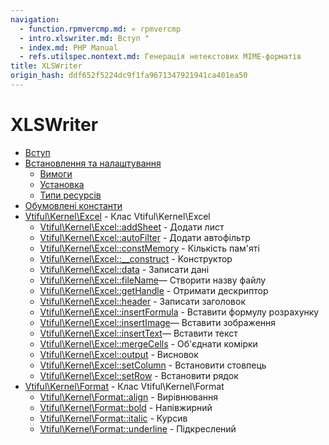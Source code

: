 ```yaml
---
navigation:
  - function.rpmvercmp.md: « rpmvercmp
  - intro.xlswriter.md: Вступ "
  - index.md: PHP Manual
  - refs.utilspec.nontext.md: Генерація нетекстових MIME-форматів
title: XLSWriter
origin_hash: ddf652f5224dc9f1fa9671347921941ca401ea50
---
```

# XLSWriter

-   [Вступ](intro.xlswriter.md)
-   [Встановлення та налаштування](xlswriter.setup.md)
    -   [Вимоги](xlswriter.requirements.md)
    -   [Установка](xlswriter.installation.md)
    -   [Типи ресурсів](xlswriter.resources.md)
-   [Обумовлені константи](xlswriter.constants.md)
-   [Vtiful\\Kernel\\Excel](class.vtiful-kernel-excel.md) \- Клас Vtiful\\Kernel\\Excel
    -   [Vtiful\\Kernel\\Excel::addSheet](vtiful-kernel-excel.addSheet.md) \- Додати лист
    -   [Vtiful\\Kernel\\Excel::autoFilter](vtiful-kernel-excel.autoFilter.md) \- Додати автофільтр
    -   [Vtiful\\Kernel\\Excel::constMemory](vtiful-kernel-excel.constMemory.md) \- Кількість пам'яті
    -   [Vtiful\\Kernel\\Excel::\_\_construct](vtiful-kernel-excel.construct.md) \- Конструктор
    -   [Vtiful\\Kernel\\Excel::data](vtiful-kernel-excel.data.md) \- Записати дані
    -   [Vtiful\\Kernel\\Excel::fileName](vtiful-kernel-excel.filename.md)— Створити назву файлу
    -   [Vtiful\\Kernel\\Excel::getHandle](vtiful-kernel-excel.getHandle.md) \- Отримати дескриптор
    -   [Vtiful\\Kernel\\Excel::header](vtiful-kernel-excel.header.md) \- Записати заголовок
    -   [Vtiful\\Kernel\\Excel::insertFormula](vtiful-kernel-excel.insertFormula.md) \- Вставити формулу розрахунку
    -   [Vtiful\\Kernel\\Excel::insertImage](vtiful-kernel-excel.insertImage.md)— Вставити зображення
    -   [Vtiful\\Kernel\\Excel::insertText](vtiful-kernel-excel.insertText.md)— Вставити текст
    -   [Vtiful\\Kernel\\Excel::mergeCells](vtiful-kernel-excel.mergeCells.md) \- Об'єднати комірки
    -   [Vtiful\\Kernel\\Excel::output](vtiful-kernel-excel.output.md) \- Висновок
    -   [Vtiful\\Kernel\\Excel::setColumn](vtiful-kernel-excel.setColumn.md) \- Встановити стовпець
    -   [Vtiful\\Kernel\\Excel::setRow](vtiful-kernel-excel.setRow.md) \- Встановити рядок
-   [Vtiful\\Kernel\\Format](class.vtiful-kernel-format.md) \- Клас Vtiful\\Kernel\\Format
    -   [Vtiful\\Kernel\\Format::align](vtiful-kernel-format.align.md) \- Вирівнювання
    -   [Vtiful\\Kernel\\Format::bold](vtiful-kernel-format.bold.md) \- Напівжирний
    -   [Vtiful\\Kernel\\Format::italic](vtiful-kernel-format.italic.md) \- Курсив
    -   [Vtiful\\Kernel\\Format::underline](vtiful-kernel-format.underline.md) \- Підкреслений
